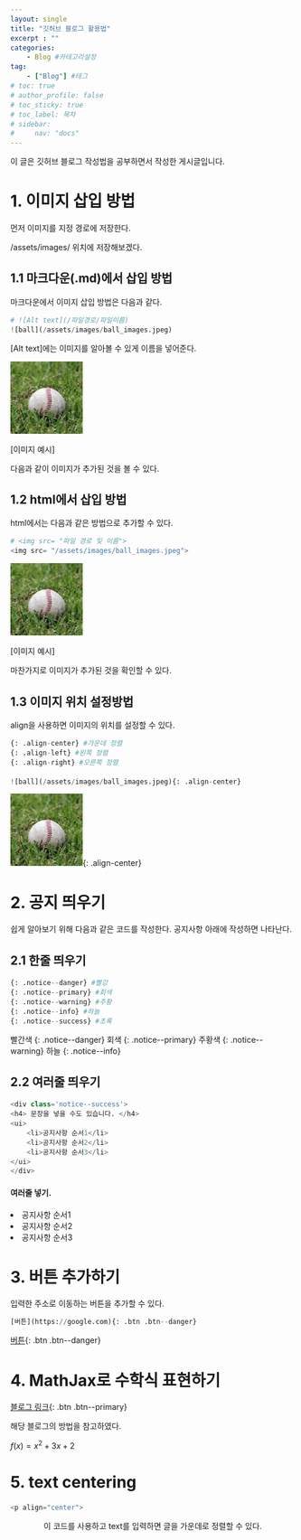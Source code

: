 ```yaml
---
layout: single
title: "깃허브 블로그 활용법"
excerpt : ""
categories: 
    - Blog #카테고리설정
tag: 
    - ["Blog"] #테그
# toc: true
# author_profile: false
# toc_sticky: true
# toc_label: 목차
# sidebar:
#     nav: "docs"
---
```


이 글은 깃허브 블로그 작성법을 공부하면서 작성한 게시글입니다.

# 1. 이미지 삽입 방법
먼저 이미지를 지정 경로에 저장한다.

/assets/images/ 위치에 저장해보겠다.

## 1.1 마크다운(.md)에서 삽입 방법
마크다운에서 이미지 삽입 방법은 다음과 같다.
```python
# ![Alt text](/파일경로/파일이름)
![ball](/assets/images/ball_images.jpeg)
```
[Alt text]에는 이미지를 알아볼 수 있게 이름을 넣어준다.

![ball](/assets/images/ball_images.jpeg)

[이미지 예시]

다음과 같이 이미지가 추가된 것을 볼 수 있다.


## 1.2 html에서 삽입 방법
html에서는 다음과 같은 방법으로 추가할 수 있다.
```python
# <img src= "파일 경로 및 이름">
<img src= "/assets/images/ball_images.jpeg"> 
```
<img src= "/assets/images/ball_images.jpeg">

[이미지 예시]

마찬가지로 이미지가 추가된 것을 확인할 수 있다.

## 1.3 이미지 위치 설정방법
align을 사용하면 이미지의 위치를 설정할 수 있다.
```python
{: .align-center} #가운데 정렬
{: .align-left} #왼쪽 정렬
{: .align-right} #오른쪽 정렬

![ball](/assets/images/ball_images.jpeg){: .align-center}
```
![ball](/assets/images/ball_images.jpeg){: .align-center}



# 2. 공지 띄우기
쉽게 알아보기 위해 다음과 같은 코드를 작성한다.
공지사항 아래에 작성하면 나타난다.


## 2.1 한줄 띄우기
```python
{: .notice--danger} #빨강
{: .notice--primary} #회색
{: .notice--warning} #주황
{: .notice--info} #하늘
{: .notice--success} #초록
```

빨간색
{: .notice--danger}
회색
{: .notice--primary}
주황색
{: .notice--warning}
하늘
{: .notice--info}


## 2.2 여러줄 띄우기
```python
<div class='notice--success'>
<h4> 문장을 넣을 수도 있습니다. </h4>
<ui>
    <li>공지사항 순서1</li>
    <li>공지사항 순서2</li>
    <li>공지사항 순서3</li>
</ui>
</div>
```

<div class='notice--success'>
<h4> 여러줄 넣기. </h4>
<ui>
    <li>공지사항 순서1</li>
    <li>공지사항 순서2</li>
    <li>공지사항 순서3</li>
</ui>
</div>


# 3. 버튼 추가하기
입력한 주소로 이동하는 버튼을 추가할 수 있다.
```python
[버튼](https://google.com){: .btn .btn--danger}
```
[버튼](https://google.com){: .btn .btn--danger}


# 4. MathJax로 수학식 표현하기

[블로그 링크](https://mkkim85.github.io/blog-apply-mathjax-to-jekyll-and-github-pages/){: .btn .btn--primary}



해당 블로그의 방법을 참고하였다.


$f(x) = x^2+3x+2$

# 5. text centering

```python
<p align="center"> 
```
<p align="center"> 이 코드를 사용하고 text를 입력하면 글을 가운데로 정렬할 수 있다.